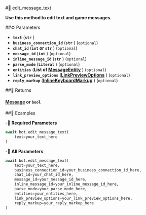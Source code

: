 #🔧 edit_message_text

**Use this method to edit text and game messages.**

##⚙️ Parameters

- **`text`** (**`str`** )
- **`business_connection_id`** (**`str`** ) (`optional`)
- **`chat_id`** (**`int` or `str`** ) (`optional`)
- **`message_id`** (**`int`** ) (`optional`)
- **`inline_message_id`** (**`str`** ) (`optional`)
- **`parse_mode`** (**`Literal`** ) (`optional`)
- **`entities`** (**List of [MessageEntity](../types/MessageEntity.md)** ) (`optional`)
- **`link_preview_options`** (**[LinkPreviewOptions](../types/LinkPreviewOptions.md)** ) (`optional`)
- **`reply_markup`** (**[InlineKeyboardMarkup](../types/InlineKeyboardMarkup.md)** ) (`optional`)

##📲 Returns

#### [Message](../types/Message.md) or `bool`

##📀 Examples

-🪫 **Required Parameters**

```python
await bot.edit_message_text(
    text=your_text_here
)
```

-🔋 **All Parameters**

```python
await bot.edit_message_text(
    text=your_text_here,
    business_connection_id=your_business_connection_id_here,
    chat_id=your_chat_id_here,
    message_id=your_message_id_here,
    inline_message_id=your_inline_message_id_here,
    parse_mode=your_parse_mode_here,
    entities=your_entities_here,
    link_preview_options=your_link_preview_options_here,
    reply_markup=your_reply_markup_here
)
```
